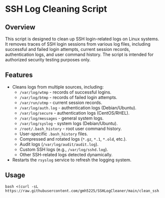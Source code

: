 
# SSH Log Cleaning Script

## Overview

This script is designed to clean up SSH login-related logs on Linux systems. It removes traces of SSH login sessions from various log files, including successful and failed login attempts, current session records, authentication logs, and user command history. The script is intended for authorized security testing purposes only.

## Features

- Cleans logs from multiple sources, including:
  - `/var/log/wtmp` - records of successful logins.
  - `/var/log/btmp` - records of failed login attempts.
  - `/var/run/utmp` - current session records.
  - `/var/log/auth.log` - authentication logs (Debian/Ubuntu).
  - `/var/log/secure` - authentication logs (CentOS/RHEL).
  - `/var/log/messages` - general system logs.
  - `/var/log/syslog` - system logs (Debian/Ubuntu).
  - `/root/.bash_history` - root user command history.
  - User-specific `.bash_history` files.
  - Compressed and rotated logs (`*.gz`, `*.1`, `*.old`, etc.).
  - Audit logs (`/var/log/audit/audit.log`).
  - Custom SSH logs (e.g., `/var/log/sshd.log`).
  - Other SSH-related logs detected dynamically.
- Restarts the `rsyslog` service to refresh the logging system.

## Usage
```
bash <(curl -sL https://raw.githubusercontent.com/gmh5225/SSHLogCleaner/main/clean_ssh.sh)
```
